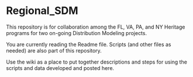 # Regional_SDM

This repository is for collaboration among the FL, VA, PA, and NY Heritage programs for two on-going Distribution Modeling projects. 

You are currently reading the Readme file. Scripts (and other files as needed) are also part of this repository.

Use the wiki as a place to put together descriptions and steps for using the scripts and data developed and posted here. 

